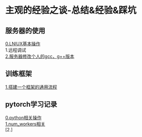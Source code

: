 主观的经验之谈-总结&经验&踩坑
===
服务器的使用
---
[0.LNIUX基本操作](https://github.com/ZM-Zhou/TheWaytoBigBrother/tree/master/notes/server/linux_commands.md)<br>
1.远程调试<br>
[2.服务器修改个人的gcc，g++版本](https://github.com/ZM-Zhou/TheWaytoBigBrother/tree/master/notes/server/multiple_gcc_g++.md)

训练框架
---
[1.搭建一个框架的通用流程](https://github.com/ZM-Zhou/TheWaytoBigBrother/tree/master/example_project)

pytorch学习记录
---
[0.python相关操作](https://github.com/ZM-Zhou/TheWaytoBigBrother/tree/master/notes/pytorch/about_python.md)<br>
[1.num_workers相关](https://github.com/ZM-Zhou/TheWaytoBigBrother/tree/master/notes/pytorch/about_num_workers.md)<br>
[2.]
